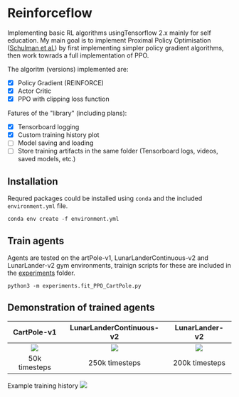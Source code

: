# Reinforceflow
Implementing basic RL algorithms usingTensorflow 2.x mainly for self education. 
My main goal is to implement Proximal Policy Optimisation ([Schulman et al.](https://arxiv.org/abs/1707.06347)) by first implementing simpler policy gradient algorithms,
then work towrads a full implementation of PPO.

The algoritm (versions) implemented are: 

- [x] Policy Gradient (REINFORCE)
- [x] Actor Critic
- [x] PPO with clipping loss function

Fatures of the "library" (including plans):
- [x] Tensorboard logging
- [x] Custom training history plot
- [ ] Model saving and loading
- [ ] Store training artifacts in the same folder (Tensorboard logs, videos, saved models, etc.) 

## Installation
Requred packages could be installed using `conda` and the included `environment.yml` file.

```conda env create -f environment.yml```

## Train agents 
Agents are tested on the artPole-v1, LunarLanderContinuous-v2 and LunarLander-v2 gym environments, 
trainign scripts for these are included in the [experiments](experiments) folder.

```python3 -m experiments.fit_PPO_CartPole.py```

## Demonstration of trained agents
| CartPole-v1 | LunarLanderContinuous-v2 | LunarLander-v2
| :---------: | :----------------------: | :--------------: 
| ![](demos/PPO_CartPole.gif) | ![](demos/PPO_LunarLanderContinuous.gif) | ![](demos/PPO_LunarLander.gif)
| 50k timesteps | 250k timesteps | 200k timesteps

Example training history
![](demos/PPO_LunarLanderContinuous_TrainingHistory.png)

